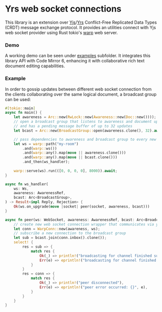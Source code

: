 # Yrs web socket connections

This library is an extension over [Yjs](https://yjs.dev)/[Yrs](https://github.com/y-crdt/y-crdt) Conflict-Free Replicated Data Types (CRDT) message exchange protocol. It provides an utilities connect with Yjs web socket provider using Rust tokio's [warp](https://github.com/seanmonstar/warp) web server.

### Demo

A working demo can be seen under [examples](./examples) subfolder. It integrates this library API with Code Mirror 6, enhancing it with collaborative rich text document editing capabilities.

### Example

In order to gossip updates between different web socket connection from the clients collaborating over the same logical document, a broadcast group can be used:

```rust
#[tokio::main]
async fn main() {
    let awareness = Arc::new(RwLock::new(Awareness::new(Doc::new())));
    // open a broadcast group that listens to awareness and document updates
    // and has a pending message buffer of up to 32 updates
    let bcast = Arc::new(BroadcastGroup::open(awareness.clone(), 32).await);

    // pass dependencies to awareness and broadcast group to every new created connection
    let ws = warp::path("my-room")
        .and(warp::ws())
        .and(warp::any().map(move || awareness.clone()))
        .and(warp::any().map(move || bcast.clone()))
        .and_then(ws_handler);
    
    warp::serve(ws).run(([0, 0, 0, 0], 8000)).await;
}

async fn ws_handler(
    ws: Ws,
    awareness: AwarenessRef,
    bcast: Arc<BroadcastGroup>,
) -> Result<impl Reply, Rejection> {
    Ok(ws.on_upgrade(move |socket| peer(socket, awareness, bcast)))
}

async fn peer(ws: WebSocket, awareness: AwarenessRef, bcast: Arc<BroadcastGroup>) {
    // create new web socket connection wrapper that communicates via y-sync protocol
    let conn = WarpConn::new(awareness, ws);
    // subscribe a new connection to the broadcast group
    let sub = bcast.join(conn.inbox().clone());
    select! {
        res = sub => {
            match res {
                Ok(_) => println!("broadcasting for channel finished successfully"),
                Err(e) => eprintln!("broadcasting for channel finished abruptly: {}", e),
            }
        }
        res = conn => {
            match res {
                Ok(_) => println!("peer disconnected"),
                Err(e) => eprintln!("peer error occurred: {}", e),
            }
        }
    }
}
```
